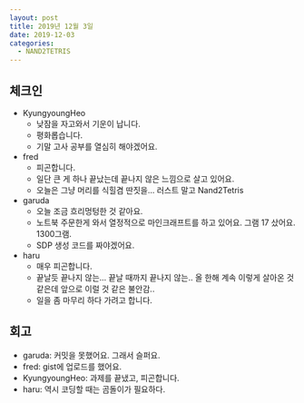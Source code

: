 ```yaml
---
layout: post
title: 2019년 12월 3일
date: 2019-12-03
categories:
  - NAND2TETRIS
---
```


## 체크인

- KyungyoungHeo
  - 낮잠을 자고와서 기운이 납니다.
  - 평화롭습니다.
  - 기말 고사 공부를 열심히 해야겠어요.
- fred
  - 피곤합니다.
  - 일단 큰 게 하나 끝났는데 끝나지 않은 느낌으로 살고 있어요.
  - 오늘은 그냥 머리를 식힐겸 딴짓을... 러스트 말고 Nand2Tetris
- garuda
  - 오늘 조금 흐리멍텅한 것 같아요.
  - 노트북 주문한게 와서 열정적으로 마인크래프트를 하고 있어요. 그램 17 샀어요. 1300그램.
  - SDP 생성 코드를 짜야겠어요.
- haru
  - 매우 피곤합니다.
  - 끝날듯 끝나지 않는... 끝날 때까지 끝나지 않는.. 올 한해 계속 이렇게 살아온 것 같은데 앞으로 이럴 것 같은 불안감..
  - 일을 좀 마무리 하다 가려고 합니다.

## 회고

- garuda: 커밋을 못했어요. 그래서 슬퍼요.
- fred: gist에 업로드를 했어요.
- KyungyoungHeo: 과제를 끝냈고, 피곤합니다.
- haru: 역시 코딩할 때는 곰돌이가 필요하다.
